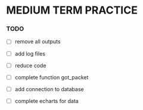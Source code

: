 # MEDIUM TERM PRACTICE

### TODO

+ [ ] remove all outputs
+ [ ] add log files
+ [ ] reduce code
+ [ ] complete function got_packet
+ [ ] add connection to database

+ [ ] complete echarts for data

